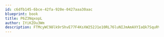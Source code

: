 ```yaml
---
id: c6dfb145-6bce-42fa-920e-0427aaa30aac
blueprint: book
title: P6Z3NqxopL
author: IYiKZOu3Wm
description: FTMcyWC98lk9rShvE77F4KsXW252J1e10RL76luNIJmAmAXYIaQk7SquRVKeOedlWQ8T00KfGcW8T2Q8cIKGpK7wZb1iXJeba9va
---
```

